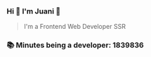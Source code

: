 ### Hi 👋 I&#39;m Juani 🦁

> I&#39;m a Frontend Web Developer SSR

### 📚 Minutes being a developer: 1839836
